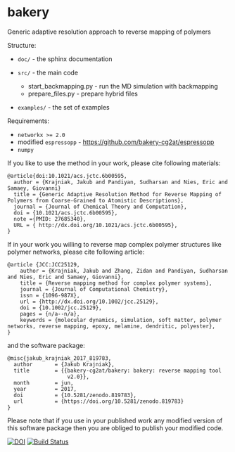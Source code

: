 bakery
===========================

Generic adaptive resolution approach to reverse mapping of polymers

Structure:

 - ``doc/``  - the sphinx documentation
 - ``src/``  - the main code

   - start_backmapping.py - run the MD simulation with backmapping
   - prepare_files.py - prepare hybrid files

 - ``examples/`` - the set of examples

Requirements:

 - `networkx >= 2.0`
 - modified `espressopp` - https://github.com/bakery-cg2at/espressopp
 - `numpy`

If you like to use the method in your work, please cite following materials:

```
@article{doi:10.1021/acs.jctc.6b00595,
  author = {Krajniak, Jakub and Pandiyan, Sudharsan and Nies, Eric and Samaey, Giovanni}
  title = {Generic Adaptive Resolution Method for Reverse Mapping of Polymers from Coarse-Grained to Atomistic Descriptions},
  journal = {Journal of Chemical Theory and Computation},
  doi = {10.1021/acs.jctc.6b00595},
  note ={PMID: 27685340},
  URL = { http://dx.doi.org/10.1021/acs.jctc.6b00595},
}
```
If in your work you willing to reverse map complex polymer structures like polymer networks, please cite following article:
```
@article {JCC:JCC25129,
    author = {Krajniak, Jakub and Zhang, Zidan and Pandiyan, Sudharsan and Nies, Eric and Samaey, Giovanni},
    title = {Reverse mapping method for complex polymer systems},
    journal = {Journal of Computational Chemistry},
    issn = {1096-987X},
    url = {http://dx.doi.org/10.1002/jcc.25129},
    doi = {10.1002/jcc.25129},
    pages = {n/a--n/a},
    keywords = {molecular dynamics, simulation, soft matter, polymer networks, reverse mapping, epoxy, melamine, dendritic, polyester},
}
```

and the software package:

```
@misc{jakub_krajniak_2017_819783,
  author       = {Jakub Krajniak},
  title        = {{bakery-cg2at/bakery: bakery: reverse mapping tool 
                   v2.0}},
  month        = jun,
  year         = 2017,
  doi          = {10.5281/zenodo.819783},
  url          = {https://doi.org/10.5281/zenodo.819783}
}
```

Please note that if you use in your published work any modified version of this software package then you are obliged to
publish your modified code.

[![DOI](https://zenodo.org/badge/DOI/10.5281/zenodo.819783.svg)](https://doi.org/10.5281/zenodo.819783)
[![Build Status](https://travis-ci.org/bakery-cg2at/bakery.svg?branch=devel)](https://travis-ci.org/bakery-cg2at/bakery)
